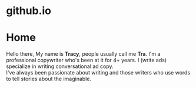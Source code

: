 # github.io
<h1>Home</h1>
Hello there, My name is <b>Tracy</b>, people usually call me <b>Tra</b>.
I'm a professional copywriter who's been at it for 4+ years. I (write ads) 
specialize in writing conversational ad copy. <br>
I've always been passionate about writing and those writers who use words
to tell stories about the imaginable. 
